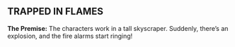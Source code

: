 ## TRAPPED IN FLAMES

<!-- P, ID: 160002 -->

**The Premise:** The characters work in a tall skyscraper. Suddenly, there’s an explosion, and the fire alarms start ringing!

